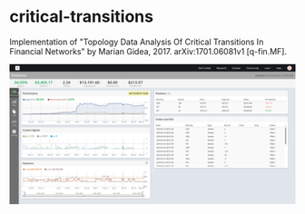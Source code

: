 # critical-transitions

Implementation of "Topology Data Analysis Of Critical Transitions In Financial Networks" by Marian Gidea, 2017. arXiv:1701.06081v1 [q-fin.MF].

![Screenshot of Live-Trading on Quantopian](livetrade.png)

